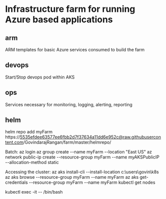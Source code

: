 # Infrastructure farm for running Azure based applications

## arm
ARM templates for basic Azure services consumed to build the farm

## devops
Start/Stop devops pod within AKS

## ops
Services necessary for monitoring, logging, alerting, reporting

## helm
helm repo add myFarm https://5535efdee63577ee6fbb2d7f37634a11dd6e952c@raw.githubusercontent.com/GovindarajRangan/farm/master/helmrepo/

Batch:
az login
az group create --name myFarm --location "East US"
az network public-ip create --resource-group myFarm --name myAKSPublicIP --allocation-method static

Accessing the cluster:
az aks install-cli --install-location c:\users\govin\k8s
az aks browse --resource-group myFarm --name myFarm
az aks get-credentials --resource-group myFarm --name myFarm
kubectl get nodes

kubectl exec -it <pod-name> -- /bin/bash


